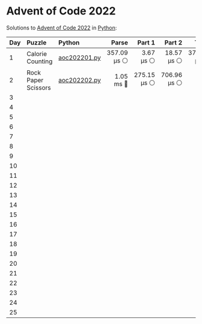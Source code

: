 # Advent of Code 2022

Solutions to [Advent of Code 2022](https://adventofcode.com/2022/) in [Python](https://www.python.org/):

| Day  | Puzzle              | Python                                              |       Parse |      Part 1 |      Part 2 |       Total |
| :--- | :------------------ | :-------------------------------------------------- | ----------: | ----------: | ----------: | ----------: |
| 1    | Calorie Counting    | [aoc202201.py](01_calorie_counting/aoc202201.py)    | 357.09 μs ⚪️ |   3.67 μs ⚪️ |  18.57 μs ⚪️ | 379.33 μs ⚪️ |
| 2    | Rock Paper Scissors | [aoc202202.py](02_rock_paper_scissors/aoc202202.py) |   1.05 ms 🔵 | 275.15 μs ⚪️ | 706.96 μs ⚪️ |   2.03 ms 🔵 |
| 3    |                     |                                                     |             |             |             |             |
| 4    |                     |                                                     |             |             |             |             |
| 5    |                     |                                                     |             |             |             |             |
| 6    |                     |                                                     |             |             |             |             |
| 7    |                     |                                                     |             |             |             |             |
| 8    |                     |                                                     |             |             |             |             |
| 9    |                     |                                                     |             |             |             |             |
| 10   |                     |                                                     |             |             |             |             |
| 11   |                     |                                                     |             |             |             |             |
| 12   |                     |                                                     |             |             |             |             |
| 13   |                     |                                                     |             |             |             |             |
| 14   |                     |                                                     |             |             |             |             |
| 15   |                     |                                                     |             |             |             |             |
| 16   |                     |                                                     |             |             |             |             |
| 17   |                     |                                                     |             |             |             |             |
| 18   |                     |                                                     |             |             |             |             |
| 19   |                     |                                                     |             |             |             |             |
| 20   |                     |                                                     |             |             |             |             |
| 21   |                     |                                                     |             |             |             |             |
| 22   |                     |                                                     |             |             |             |             |
| 23   |                     |                                                     |             |             |             |             |
| 24   |                     |                                                     |             |             |             |             |
| 25   |                     |                                                     |             |             |             |             |

